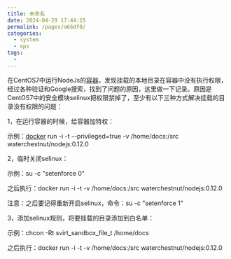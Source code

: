 ```yaml
---
title: 未命名
date: 2024-04-29 17:44:15
permalink: /pages/a66df0/
categories:
  - system
  - ops
tags:
  - 
---
```

在CentOS7中运行NodeJs的[容器](https://cloud.tencent.com/product/tke?from_column=20065&from=20065)，发现挂载的本地目录在容器中没有执行权限，经过各种验证和Google搜索，找到了问题的原因，这里做一下记录。原因是CentOS7中的安全模块selinux把权限禁掉了，至少有以下三种方式解决挂载的目录没有权限的问题：

1，在运行容器的时候，给容器加特权：

示例：[docker](https://cloud.tencent.com/product/tke?from_column=20065&from=20065) run -i -t --privileged=true -v /home/docs:/src waterchestnut/nodejs:0.12.0

2，临时关闭selinux：

示例：su -c "setenforce 0"

之后执行：docker run -i -t -v /home/docs:/src waterchestnut/nodejs:0.12.0

注意：之后要记得重新开启selinux，命令：su -c "setenforce 1"

3，添加selinux规则，将要挂载的目录添加到白名单：

示例：chcon -Rt svirt_sandbox_file_t /home/docs

之后执行：docker run -i -t -v /home/docs:/src waterchestnut/nodejs:0.12.0